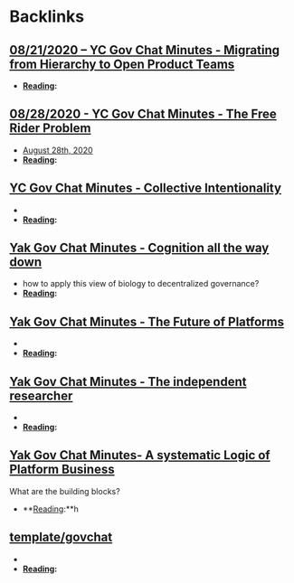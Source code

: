 
# Backlinks
## [08/21/2020 – YC Gov Chat Minutes - Migrating from Hierarchy to Open Product Teams](<08/21/2020 – YC Gov Chat Minutes - Migrating from Hierarchy to Open Product Teams.md>)
- **[Reading](<Reading.md>):**

## [08/28/2020 - YC Gov Chat Minutes - The Free Rider Problem](<08/28/2020 - YC Gov Chat Minutes - The Free Rider Problem.md>)
- [August 28th, 2020](<August 28th, 2020.md>)
- **[Reading](<Reading.md>):**

## [YC Gov Chat Minutes - Collective Intentionality](<YC Gov Chat Minutes - Collective Intentionality.md>)
- 
- **[Reading](<Reading.md>):**

## [Yak Gov Chat Minutes - Cognition all the way down](<Yak Gov Chat Minutes - Cognition all the way down.md>)
-  how to apply this view of biology to decentralized governance?
- **[Reading](<Reading.md>):**

## [Yak Gov Chat Minutes - The Future of Platforms](<Yak Gov Chat Minutes - The Future of Platforms.md>)
- 
- **[Reading](<Reading.md>):**

## [Yak Gov Chat Minutes - The independent researcher](<Yak Gov Chat Minutes - The independent researcher.md>)
- 
- **[Reading](<Reading.md>):**

## [Yak Gov Chat Minutes- A systematic Logic of Platform Business](<Yak Gov Chat Minutes- A systematic Logic of Platform Business.md>)
What are the building blocks?
- **[Reading](<Reading.md>):**h

## [template/govchat](<template/govchat.md>)
- 
- **[Reading](<Reading.md>):**

